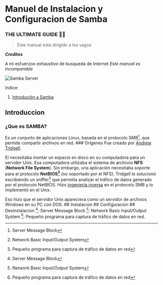 # Manuel de Instalacion y Configuracion de Samba

### THE ULTIMATE GUIDE 😶‍🌫️

> Este manual esta dirigido a los vagos

***Creditos***

A mi esfuerzoo exhaustivo de busqueda de Internet
*Este manual es incomparable*

![Samba Server](https://logowiki.net/uploads/logo/s/samba-4.svg)

Indice:
1. [Introdución a Samba](#introduccion)

## Introduccion 

### ¿Que es SAMBA? 

Es un conjunto de aplicaciones Linux, basada en el protocolo SMB[^1], que permite compartir archivos en red. ### Orígenes Fue creado por [Andrew Tridgell]([https://es.wikipedia.org/wiki/Andrew_Tridgell](https://es.wikipedia.org/wiki/Andrew_Tridgell) "[https://es.wikipedia.org/wiki/Andrew_Tridgell](https://es.wikipedia.org/wiki/Andrew_Tridgell)"). 

El necesitaba montar un espacio en disco en su computadora para un servidor Unix. Esa computadora utilizaba el sistema de archivos **NFS** (**Network File System**). Sin embargo, una aplicación necesitaba soporte para el protocolo **NetBIOS[^2]** (no soportado por el NFS). Tridgell lo solucionó escribiendo un sniffer[^3] que permitía analizar el tráfico de datos generado por el protocolo NetBIOS. Hizo [ingeniería inversa]([https://es.wikipedia.org/wiki/Ingenier%C3%ADa_inversa](https://es.wikipedia.org/wiki/Ingenier%C3%ADa_inversa) "[https://es.wikipedia.org/wiki/Ingeniería_inversa](https://es.wikipedia.org/wiki/Ingenier%C3%ADa_inversa)") en el protocolo SMB y lo implementó en el Unix. 

Eso hizo que el servidor Unix apareciera como un servidor de archivos Windows en su PC con DOS. ## Instalacion ## Configuracion ## Desinstalacion [^1]: Server Message Block [^2]: Network Basic Input/Output System [^3]: Pequeño programa para captura de tráfico de datos en red. 

[^1]: Server Message Block 
[^2]: Network Basic Input/Output System 
[^3]: Pequeño programa para captura de tráfico de datos en red